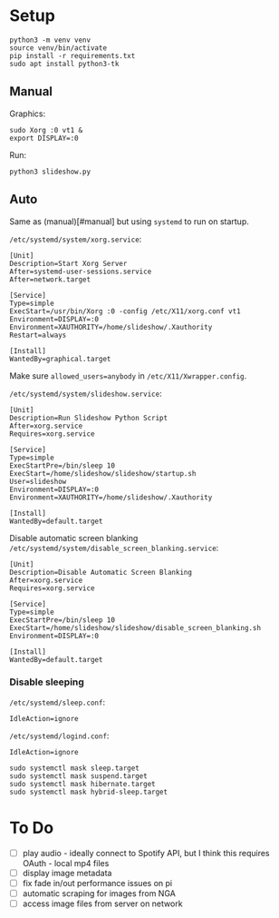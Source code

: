 # Setup
```
python3 -m venv venv
source venv/bin/activate
pip install -r requirements.txt
sudo apt install python3-tk
```

## Manual
Graphics:
```
sudo Xorg :0 vt1 &
export DISPLAY=:0
```

Run:
```
python3 slideshow.py
```

## Auto
Same as (manual)[#manual] but using `systemd` to run on startup.

`/etc/systemd/system/xorg.service`:
```
[Unit]
Description=Start Xorg Server
After=systemd-user-sessions.service
After=network.target

[Service]
Type=simple
ExecStart=/usr/bin/Xorg :0 -config /etc/X11/xorg.conf vt1
Environment=DISPLAY=:0
Environment=XAUTHORITY=/home/slideshow/.Xauthority
Restart=always

[Install]
WantedBy=graphical.target
```
Make sure `allowed_users=anybody` in `/etc/X11/Xwrapper.config`.

`/etc/systemd/system/slideshow.service`:
```
[Unit]
Description=Run Slideshow Python Script
After=xorg.service
Requires=xorg.service

[Service]
Type=simple
ExecStartPre=/bin/sleep 10
ExecStart=/home/slideshow/slideshow/startup.sh
User=slideshow
Environment=DISPLAY=:0
Environment=XAUTHORITY=/home/slideshow/.Xauthority

[Install]
WantedBy=default.target
```

Disable automatic screen blanking
`/etc/systemd/system/disable_screen_blanking.service`:
```
[Unit]
Description=Disable Automatic Screen Blanking
After=xorg.service
Requires=xorg.service

[Service]
Type=simple
ExecStartPre=/bin/sleep 10
ExecStart=/home/slideshow/slideshow/disable_screen_blanking.sh
Environment=DISPLAY=:0

[Install]
WantedBy=default.target
```

### Disable sleeping
`/etc/systemd/sleep.conf`:
```
IdleAction=ignore
```

`/etc/systemd/logind.conf`:
```
IdleAction=ignore
```

```
sudo systemctl mask sleep.target
sudo systemctl mask suspend.target
sudo systemctl mask hibernate.target
sudo systemctl mask hybrid-sleep.target
```

# To Do

- [ ] play audio
      - ideally connect to Spotify API, but I think this requires OAuth
      - local mp4 files
- [ ] display image metadata
- [ ] fix fade in/out performance issues on pi
- [ ] automatic scraping for images from NGA
- [ ] access image files from server on network
